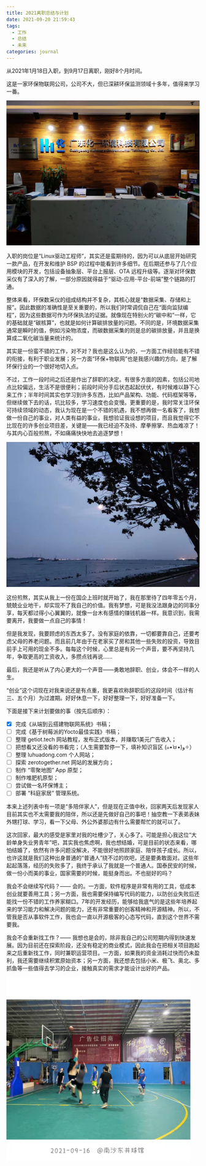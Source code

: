 ```yaml
---
title: 2021离职总结与计划
date: 2021-09-20 21:59:43
tags: 
  - 工作
  - 总结
  - 未来
categories: journal
---
```


从2021年1月18日入职，到9月17日离职，刚好8个月时间。

这是一家环保物联网公司，公司不大，但已深耕环保监测领域十多年，值得来学习一番。

<img src="/images/journal/20210917_bocon.jpeg" width=600 />

入职的岗位是“Linux驱动工程师”，其实还是蛮期待的，因为可以从底层开始研究一款产品，在开发和维护 BSP 的过程中能看到许多细节。在后期还参与了几个应用模块的开发，包括设备抽象层、平台上报层、OTA 远程升级等。逐渐对环保数采仪有了深入的了解，一部分原因就得益于“驱动-应用-平台-前端”整个链路的打通。

整体来看，环保数采仪的组成结构并不复杂，其核心就是“数据采集、存储和上报”。因此数据的准确性是至关重要的，所以我们时常调侃自己在“面向监狱编程”，因为这些数据可作为环保执法的证据。就像现在特别火的“碳中和”一样，它的基础就是“碳核算”，也就是如何计算碳排放量的问题。不同的是，环境数据采集通常是瞬时的值，例如污染物浓度，而碳数据采集的则是总的碳排放量，并且是换算成二氧化碳当量来统计的。

其实是一份蛮不错的工作，对不对？我也是这么认为的，一方面工作经验能有不错的衔接，有利于职业发展；另一方面“环保+物联网”也是我感兴趣的方向，是了解环保行业的一个很好地切入点。

不过，工作一段时间之后还是作出了辞职的决定。有很多方面的因素，包括公司地点比较偏远，生活不是很便利；前段时间分手后状态起起伏伏，有时候难以静下心来工作；半年时间其实也学习到许多东西，比如产品架构、功能、代码框架等等，但继续做下去的话，坑比较多，学习速度也会变慢。更重要的是，我时常关注环保可持续领域的动态，我认为现在是一个不错的机遇，我不想再做一名看客了，我想做一份自己的事业，对人类有益的事业，我想验证我设想的项目，而且我觉得它不比现在的许多创业项目差，关键是——我已经迫不及待、摩拳擦掌、热血难凉了！与其内心百般煎熬，不如痛痛快快地去追逐梦想！

<img src="/images/journal/20210918_nansha.jpeg" width=600 />

这份煎熬，其实从我上一份在国企上班时就开始了，我在那里待了四年零五个月，兢兢业业地干，却实现不了我自己的价值。我有梦想，可是我没法跟身边的同事分享，每天都过得小心翼翼的，就像一台木有感情的赚钱机器一样。我意识到，我需要离开，我要做一点自己的事情！

但是我发现，我要顾虑的东西太多了。没有家庭的依靠，一切都要靠自己，还要考虑父母的养老问题。而且前几年由于在老家买了房和其他一些失败的投资，导致目前手上可用的现金不多。每每这个时候，心里总是有另一个声音，要不再坚持几年，争取更高的工资收入，多攒点钱再说......

最后，我还是听从了内心更大的一个声音——勇敢地辞职、创业，体会不一样的人生。

“创业”这个词现在对我来说还是有点重，我更喜欢称辞职后的这段时间（估计有三、五个月）为过渡期。好好休息一下，好好整理一下，好好准备一下。

下面是接下来计划要做的事（按先后顺序）：

- [x] 完成《从端到云搭建物联网系统》书稿；
- [ ] 完成《基于树莓派的Yocto最佳实践》书稿；
- [ ] 整理 getiot.tech 网站教程，发布正式版本，并赚取1美元广告收入；
- [ ] 把想看又还没看的书看完；（人生需要暂停一下，填补知识盲区 (๑•̀ㅂ•́)و✧）
- [ ] 整理 luhuadong.com 个人网站；
- [ ] 探索 zerotogether.net 网站的发展方向；
- [ ] 制作 “零聚地图” App 原型；
- [ ] 制作堆肥机原型；
- [ ] 尝试做一名环保博主；
- [ ] 部署 “科庭家居” 管理系统。

本来上述列表中有一项是“多陪伴家人”，但是现在正值中秋，回家两天后发现家人目前其实也不太需要我的陪伴，所以还是先做好自己的事吧！抽空教一下表弟表妹外甥打球、学习，看一下父母、外公外婆那边有什么需要帮忙的就可以了。

这次回家，最大的感受是家里对我的吐槽少了，关心多了。可能是担心我这位“大龄单身失业男青年”吧，其实我也焦虑啊，我也想结婚，可是目前的状态来看，哪怕结婚了，依然有许多问题没解决，不能很好地照顾家庭、陪伴孩子成长。所以，也许这就是我们这种出身普通的“普通人”绕不过的坎吧，还是要勇敢面对。这些年起起落落，经历的失败多了，我终于承认了我就是一个普通人。国泰民安的时候，做一份小而美的事业，国家需要的时候，能挺身而出。不也挺好的吗？

我会不会继续写代码？—— 会的。一方面，软件程序是非常有用的工具，低成本创业就要善用工具；另一方面，我也需要保持编写代码的能力，以防创业失败后还能找一份不错的工作养家糊口。7年的开发经历，能够给我底气的是这些年培养起来的学习能力和解决问题的能力，还有非常重要的创客精神和开源精神。所以，不管我是否从事软件工作，我也会一直以开源极客的心态写代码，直到这个世界不需要我。

我会不会重新找工作？—— 我想也是会的，除非我自己的公司短期内得到快速发展。因为目前还在探索阶段，还没有稳定的商业模式，因此我会在把相关项目跑起来之后重新找工作，同时兼职运营项目。一方面，如果我的资金消耗过快而仍未盈利，我还需要继续积累原始资本；另一方面，我还想去包括小米、极飞、奥北、多抓鱼等一些值得去学习的企业，接触真实的需求才能设计出好的产品。


<img src="/images/journal/20210916_basketball.jpeg" width=480 />
